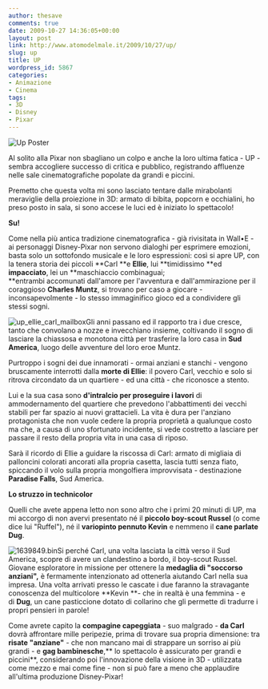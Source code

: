 ```yaml
---
author: thesave
comments: true
date: 2009-10-27 14:36:05+00:00
layout: post
link: http://www.atomodelmale.it/2009/10/27/up/
slug: up
title: UP
wordpress_id: 5867
categories:
- Animazione
- Cinema
tags:
- 3D
- Disney
- Pixar
---
```


![Up Poster](http://www.atomodelmale.it/wp-content/uploads/2009/10/Up-Poster-202x300.jpg)

Al solito alla Pixar non sbagliano un colpo e anche la loro ultima fatica - UP - sembra accogliere successo di critica e pubblico, registrando affluenze nelle sale cinematografiche popolate da grandi e piccini.

Premetto che questa volta mi sono lasciato tentare dalle mirabolanti meraviglie della proiezione in 3D: armato di bibita, popcorn e occhialini, ho preso posto in sala, si sono accese le luci ed è iniziato lo spettacolo!

**Su!**

Come nella più antica tradizione cinematografica - già rivisitata in Wall•E - ai personaggi Disney-Pixar non servono dialoghi per esprimere emozioni, basta solo un sottofondo musicale e le loro espressioni: così si apre UP, con la tenera storia dei piccoli **Carl **e **Ellie**, lui **timidissimo **ed **impacciato**, lei un **maschiaccio combinaguai; **entrambi accomunati dall'amore per l'avventura e dall'ammirazione per il coraggioso **Charles Muntz**, si trovano per caso a giocare - inconsapevolmente - lo stesso immaginifico gioco ed a condividere gli stessi sogni.

![up_ellie_carl_mailbox](http://www.atomodelmale.it/wp-content/uploads/2009/10/up_ellie_carl_mailbox-300x168.jpg)Gli anni passano ed il rapporto tra i due cresce, tanto che convolano a nozze e invecchiano insieme, coltivando il sogno di lasciare la chiassosa e monotona città per trasferire la loro casa in **Sud America**, luogo delle avventure del loro eroe Muntz.

Purtroppo i sogni dei due innamorati - ormai anziani e stanchi - vengono bruscamente interrotti dalla **morte di Ellie**: il povero Carl, vecchio e solo si ritrova circondato da un quartiere - ed una città - che riconosce a stento.

Lui e la sua casa sono **d'intralcio per proseguire i lavori** di ammodernamento del quartiere che prevedono l'abbattimenti dei vecchi stabili per far spazio ai nuovi grattacieli. La vita è dura per l'anziano protagonista che non vuole cedere la propria proprietà a qualunque costo ma che, a causa di uno sfortunato incidente, si vede costretto a lasciare per passare il resto della propria vita in una casa di riposo.<!-- more -->

Sarà il ricordo di Ellie a guidare la riscossa di Carl: armato di migliaia di palloncini colorati ancorati alla propria casetta, lascia tutti senza fiato, spiccando il volo sulla propria mongolfiera improvvisata - destinazione **Paradise Falls**, Sud America.

**Lo struzzo in technicolor**

Quelli che avete appena letto non sono altro che i primi 20 minuti di UP, ma mi accorgo di non avervi presentato né il **piccolo boy-scout Russel** (o come dice lui "Ruffel"), né il **variopinto pennuto Kevin** e nemmeno il **cane parlate Dug**.

![1639849.bin](http://www.atomodelmale.it/wp-content/uploads/2009/10/1639849.bin-300x201.jpg)Si perché Carl, una volta lasciata la città verso il Sud America, scopre di avere un clandestino a bordo, il boy-scout Russel. Giovane esploratore in missione per ottenere la **medaglia di "soccorso anziani",** è fermamente intenzionato ad ottenerla aiutando Carl nella sua impresa. Una volta arrivati presso le cascate i due faranno la stravagante conoscenza del multicolore **Kevin **- che in realtà è una femmina - e di **Dug**, un cane pasticcione dotato di collarino che gli permette di tradurre i propri pensieri in parole!

Come avrete capito la **compagine capeggiata** - suo malgrado - **da Carl** dovrà affrontare mille peripezie, prima di trovare sua propria dimensione: tra **risate "anziane"** - che non mancano mai di strappare un sorriso ai più grandi - e **gag bambinesche**,** lo spettacolo è assicurato per grandi e piccini**, considerando poi l'innovazione della visione in 3D - utilizzata come mezzo e mai come fine - non si può fare a meno che applaudire all'ultima produzione Disney-Pixar!
